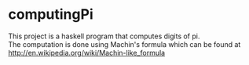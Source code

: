 # computingPi
This project is a haskell program that computes digits of pi.  
The computation is done using Machin's formula which can be found at http://en.wikipedia.org/wiki/Machin-like_formula
